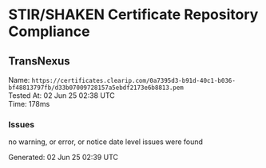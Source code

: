 # STIR/SHAKEN Certificate Repository Compliance

## TransNexus

Name: `https://certificates.clearip.com/0a7395d3-b91d-40c1-b036-bf48813797fb/d33b07009728157a5ebdf2173e6b8813.pem`\
Tested At: 02 Jun 25 02:38 UTC\
Time: 178ms

### Issues

no warning, or error, or notice date level issues were found

Generated: 02 Jun 25 02:39 UTC